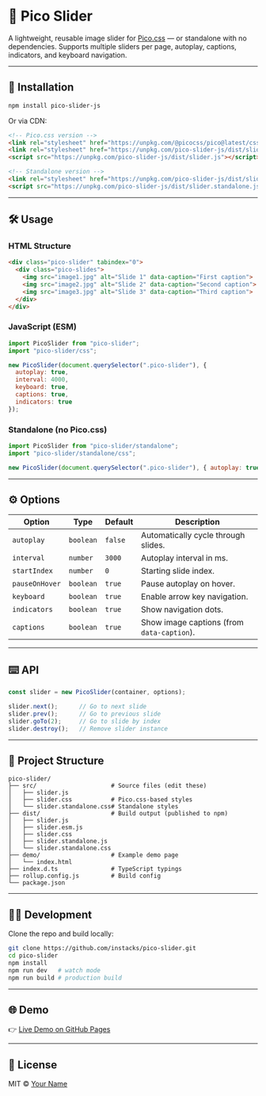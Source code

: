 # 📸 Pico Slider

A lightweight, reusable image slider for [Pico.css](https://picocss.com) — or standalone with no dependencies.
Supports multiple sliders per page, autoplay, captions, indicators, and keyboard navigation.

---

## 🚀 Installation

```bash
npm install pico-slider-js
```

Or via CDN:

```html
<!-- Pico.css version -->
<link rel="stylesheet" href="https://unpkg.com/@picocss/pico@latest/css/pico.min.css">
<link rel="stylesheet" href="https://unpkg.com/pico-slider-js/dist/slider.css">
<script src="https://unpkg.com/pico-slider-js/dist/slider.js"></script>

<!-- Standalone version -->
<link rel="stylesheet" href="https://unpkg.com/pico-slider-js/dist/slider.standalone.css">
<script src="https://unpkg.com/pico-slider-js/dist/slider.standalone.js"></script>
```

---

## 🛠 Usage

### HTML Structure

```html
<div class="pico-slider" tabindex="0">
  <div class="pico-slides">
    <img src="image1.jpg" alt="Slide 1" data-caption="First caption">
    <img src="image2.jpg" alt="Slide 2" data-caption="Second caption">
    <img src="image3.jpg" alt="Slide 3" data-caption="Third caption">
  </div>
</div>
```

### JavaScript (ESM)

```js
import PicoSlider from "pico-slider";
import "pico-slider/css";

new PicoSlider(document.querySelector(".pico-slider"), {
  autoplay: true,
  interval: 4000,
  keyboard: true,
  captions: true,
  indicators: true
});
```

### Standalone (no Pico.css)

```js
import PicoSlider from "pico-slider/standalone";
import "pico-slider/standalone/css";

new PicoSlider(document.querySelector(".pico-slider"), { autoplay: true });
```

---

## ⚙️ Options

| Option         | Type      | Default | Description                                |
| -------------- | --------- | ------- | ------------------------------------------ |
| `autoplay`     | `boolean` | `false` | Automatically cycle through slides.        |
| `interval`     | `number`  | `3000`  | Autoplay interval in ms.                   |
| `startIndex`   | `number`  | `0`     | Starting slide index.                      |
| `pauseOnHover` | `boolean` | `true`  | Pause autoplay on hover.                   |
| `keyboard`     | `boolean` | `true`  | Enable arrow key navigation.               |
| `indicators`   | `boolean` | `true`  | Show navigation dots.                      |
| `captions`     | `boolean` | `true`  | Show image captions (from `data-caption`). |

---

## ⌨️ API

```js
const slider = new PicoSlider(container, options);

slider.next();      // Go to next slide
slider.prev();      // Go to previous slide
slider.goTo(2);     // Go to slide by index
slider.destroy();   // Remove slider instance
```

---

## 📂 Project Structure

```
pico-slider/
├── src/                     # Source files (edit these)
│   ├── slider.js
│   ├── slider.css           # Pico.css-based styles
│   └── slider.standalone.css# Standalone styles
├── dist/                    # Build output (published to npm)
│   ├── slider.js
│   ├── slider.esm.js
│   ├── slider.css
│   ├── slider.standalone.js
│   └── slider.standalone.css
├── demo/                    # Example demo page
│   └── index.html
├── index.d.ts               # TypeScript typings
├── rollup.config.js         # Build config
└── package.json
```

---

## 👩‍💻 Development

Clone the repo and build locally:

```bash
git clone https://github.com/instacks/pico-slider.git
cd pico-slider
npm install
npm run dev   # watch mode
npm run build # production build
```

---

## 🌐 Demo

👉 [Live Demo on GitHub Pages](https://instacks.github.io/pico-slider)

---

## 📜 License

MIT © [Your Name](https://github.com/instacks)
